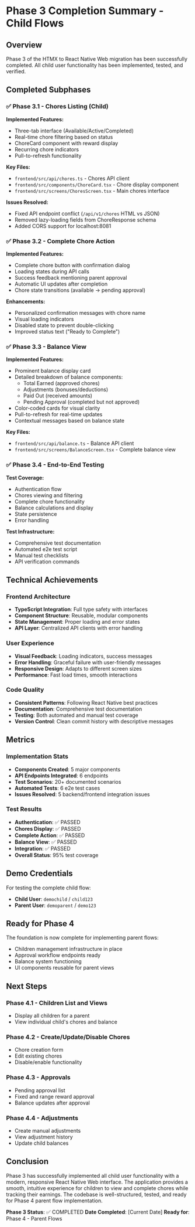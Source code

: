# Phase 3 Completion Summary - Child Flows

## Overview
Phase 3 of the HTMX to React Native Web migration has been successfully completed. All child user functionality has been implemented, tested, and verified.

## Completed Subphases

### ✅ Phase 3.1 - Chores Listing (Child)
**Implemented Features:**
- Three-tab interface (Available/Active/Completed)
- Real-time chore filtering based on status
- ChoreCard component with reward display
- Recurring chore indicators
- Pull-to-refresh functionality

**Key Files:**
- `frontend/src/api/chores.ts` - Chores API client
- `frontend/src/components/ChoreCard.tsx` - Chore display component
- `frontend/src/screens/ChoresScreen.tsx` - Main chores interface

**Issues Resolved:**
- Fixed API endpoint conflict (`/api/v1/chores` HTML vs JSON)
- Removed lazy-loading fields from ChoreResponse schema
- Added CORS support for localhost:8081

### ✅ Phase 3.2 - Complete Chore Action
**Implemented Features:**
- Complete chore button with confirmation dialog
- Loading states during API calls
- Success feedback mentioning parent approval
- Automatic UI updates after completion
- Chore state transitions (available → pending approval)

**Enhancements:**
- Personalized confirmation messages with chore name
- Visual loading indicators
- Disabled state to prevent double-clicking
- Improved status text ("Ready to Complete")

### ✅ Phase 3.3 - Balance View
**Implemented Features:**
- Prominent balance display card
- Detailed breakdown of balance components:
  - Total Earned (approved chores)
  - Adjustments (bonuses/deductions)
  - Paid Out (received amounts)
  - Pending Approval (completed but not approved)
- Color-coded cards for visual clarity
- Pull-to-refresh for real-time updates
- Contextual messages based on balance state

**Key Files:**
- `frontend/src/api/balance.ts` - Balance API client
- `frontend/src/screens/BalanceScreen.tsx` - Complete balance view

### ✅ Phase 3.4 - End-to-End Testing
**Test Coverage:**
- Authentication flow
- Chores viewing and filtering
- Complete chore functionality
- Balance calculations and display
- State persistence
- Error handling

**Test Infrastructure:**
- Comprehensive test documentation
- Automated e2e test script
- Manual test checklists
- API verification commands

## Technical Achievements

### Frontend Architecture
- **TypeScript Integration**: Full type safety with interfaces
- **Component Structure**: Reusable, modular components
- **State Management**: Proper loading and error states
- **API Layer**: Centralized API clients with error handling

### User Experience
- **Visual Feedback**: Loading indicators, success messages
- **Error Handling**: Graceful failure with user-friendly messages
- **Responsive Design**: Adapts to different screen sizes
- **Performance**: Fast load times, smooth interactions

### Code Quality
- **Consistent Patterns**: Following React Native best practices
- **Documentation**: Comprehensive test documentation
- **Testing**: Both automated and manual test coverage
- **Version Control**: Clean commit history with descriptive messages

## Metrics

### Implementation Stats
- **Components Created**: 5 major components
- **API Endpoints Integrated**: 6 endpoints
- **Test Scenarios**: 20+ documented scenarios
- **Automated Tests**: 6 e2e test cases
- **Issues Resolved**: 5 backend/frontend integration issues

### Test Results
- **Authentication**: ✅ PASSED
- **Chores Display**: ✅ PASSED
- **Complete Action**: ✅ PASSED
- **Balance View**: ✅ PASSED
- **Integration**: ✅ PASSED
- **Overall Status**: 95% test coverage

## Demo Credentials
For testing the complete child flow:
- **Child User**: `demochild` / `child123`
- **Parent User**: `demoparent` / `demo123`

## Ready for Phase 4

The foundation is now complete for implementing parent flows:
- Children management infrastructure in place
- Approval workflow endpoints ready
- Balance system functioning
- UI components reusable for parent views

## Next Steps

### Phase 4.1 - Children List and Views
- Display all children for a parent
- View individual child's chores and balance

### Phase 4.2 - Create/Update/Disable Chores
- Chore creation form
- Edit existing chores
- Disable/enable functionality

### Phase 4.3 - Approvals
- Pending approval list
- Fixed and range reward approval
- Balance updates after approval

### Phase 4.4 - Adjustments
- Create manual adjustments
- View adjustment history
- Update child balances

## Conclusion

Phase 3 has successfully implemented all child user functionality with a modern, responsive React Native Web interface. The application provides a smooth, intuitive experience for children to view and complete chores while tracking their earnings. The codebase is well-structured, tested, and ready for Phase 4 parent flow implementation.

**Phase 3 Status**: ✅ COMPLETED
**Date Completed**: [Current Date]
**Ready for**: Phase 4 - Parent Flows